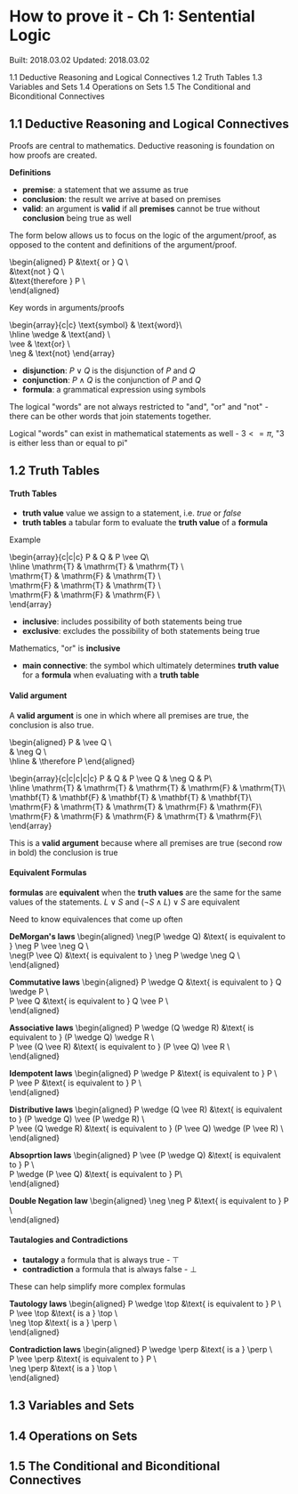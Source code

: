 # How to prove it - Ch 1: Sentential Logic

Built: 2018.03.02
Updated: 2018.03.02

1.1 Deductive Reasoning and Logical Connectives
1.2 Truth Tables
1.3 Variables and Sets
1.4 Operations on Sets
1.5 The Conditional and Biconditional Connectives

## 1.1 Deductive Reasoning and Logical Connectives

Proofs are central to mathematics. Deductive reasoning is foundation on how proofs are created.

**Definitions**
- **premise**: a statement that we assume as true 
- **conclusion**: the result we arrive at based on premises
- **valid**: an argument is **valid** if all **premises** cannot be true without **conclusion** being true as well

The form below allows us to focus on the logic of the argument/proof, as opposed to the content and definitions of the argument/proof.

\begin{aligned}
P &\text{ or } Q \\\
  &\text{not } Q \\\
  &\text{therefore } P \\\
\end{aligned}

Key words in arguments/proofs

\begin{array}{c|c}
\text{symbol} & \text{word}\\\
\hline
\wedge & \text{and} \\\
\vee & \text{or} \\\
\neg & \text{not}
\end{array}

- **disjunction**: $P \vee Q$ is the disjunction of $P \text{ and } Q$
- **conjunction**: $P \wedge Q$ is the conjunction of $P \text{ and } Q$
- **formula**: a grammatical expression using symbols

The logical "words" are not always restricted to "and", "or" and "not" - there can be other words that join statements together.

Logical "words" can exist in mathematical statements as well - $3 <= \pi$, "3 is either less than or equal to pi"


## 1.2 Truth Tables

#### Truth Tables
- **truth value** value we assign to a statement, i.e. *true* or *false*
- **truth tables** a tabular form to evaluate the **truth value** of a **formula**

Example

\begin{array}{c|c|c}
P & Q & P \vee Q\\\
\hline
\mathrm{T} & \mathrm{T} & \mathrm{T} \\\
\mathrm{T} & \mathrm{F} & \mathrm{T} \\\
\mathrm{F} & \mathrm{T} & \mathrm{T} \\\
\mathrm{F} & \mathrm{F} & \mathrm{F} \\\
\end{array}

- **inclusive**: includes possibility of both statements being true
- **exclusive**: excludes the possibility of both statements being true

Mathematics, "or" is **inclusive**

- **main connective**: the symbol which ultimately determines **truth value** for a **formula** when evaluating with a **truth table**


#### Valid argument
A **valid argument** is one in which where all premises are true, the conclusion is also true.

\begin{aligned}
P & \vee Q \\\
& \neg Q \\\
\hline
& \therefore P
\end{aligned}

\begin{array}{c|c|c|c|c}
P & Q & P \vee Q & \neg Q & P\\\
\hline
\mathrm{T} & \mathrm{T} & \mathrm{T} & \mathrm{F} & \mathrm{T}\\\
\mathbf{T} & \mathbf{F} & \mathbf{T} & \mathbf{T} & \mathbf{T}\\\
\mathrm{F} & \mathrm{T} & \mathrm{T} & \mathrm{F} & \mathrm{F}\\\
\mathrm{F} & \mathrm{F} & \mathrm{F} & \mathrm{T} & \mathrm{F}\\\
\end{array}

This is a **valid argument** because where all premises are true (second row in bold) the conclusion is true

#### Equivalent Formulas
**formulas** are **equivalent** when the **truth values** are the same for the same values of the statements. $L \vee S \text{ and } (\neg S \wedge L) \vee S$ are equivalent

Need to know equivalences that come up often

**DeMorgan's laws**
\begin{aligned}
\neg(P \wedge Q) &\text{ is equivalent to } \neg P \vee \neg Q \\\
\neg(P \vee Q) &\text{ is equivalent to } \neg P \wedge \neg Q \\\
\end{aligned}

**Commutative laws**
\begin{aligned}
P \wedge Q &\text{ is equivalent to } Q \wedge P \\\
P \vee Q &\text{ is equivalent to } Q \vee P \\\
\end{aligned}

**Associative laws**
\begin{aligned}
P \wedge (Q \wedge R) &\text{ is equivalent to } (P \wedge Q) \wedge R \\\
P \vee (Q \vee R) &\text{ is equivalent to } (P \vee Q) \vee R \\\
\end{aligned}

**Idempotent laws**
\begin{aligned}
P \wedge P &\text{ is equivalent to } P \\\
P \vee P &\text{ is equivalent to } P  \\\
\end{aligned}

**Distributive laws**
\begin{aligned}
P \wedge (Q \vee R) &\text{ is equivalent to } (P \wedge Q) \vee (P \wedge R) \\\
P \vee (Q \wedge R) &\text{ is equivalent to } (P \vee Q) \wedge (P \vee R) \\\
\end{aligned}

**Absoprtion laws**
\begin{aligned}
P \vee (P \wedge Q) &\text{ is equivalent to } P \\\
P \wedge (P \vee Q) &\text{ is equivalent to } P\\\
\end{aligned}

**Double Negation law**
\begin{aligned}
\neg \neg P &\text{ is equivalent to } P \\\
\end{aligned}

#### Tautalogies and Contradictions
- **tautalogy** a formula that is always true - $\top$
- **contradiction** a formula that is always false - $\perp$

These can help simplify more complex formulas

**Tautology laws**
\begin{aligned}
P \wedge \top &\text{ is equivalent to } P \\\
P \vee \top &\text{ is a } \top \\\
\neg \top &\text{ is a } \perp \\\
\end{aligned}

**Contradiction laws**
\begin{aligned}
P \wedge \perp &\text{ is a } \perp \\\
P \vee \perp &\text{ is equivalent to } P \\\
\neg \perp &\text{ is a } \top \\\
\end{aligned}


## 1.3 Variables and Sets
## 1.4 Operations on Sets
## 1.5 The Conditional and Biconditional Connectives
